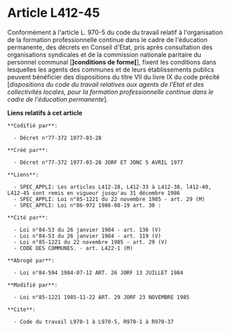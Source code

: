 # Article L412-45

Conformément à l'article L. 970-5 du code du travail relatif à l'organisation de la formation professionnelle continue dans
le cadre de l'éducation permanente, des décrets en Conseil d'Etat, pris après consultation des organisations syndicales et de
la commission nationale paritaire du personnel communal [**]conditions de forme[**], fixent les conditions dans lesquelles
les agents des communes et de leurs établissements publics peuvent bénéficier des dispositions du titre VII du livre IX du
code précité [*dispositions du code du travail relatives aux agents de l'Etat et des collectivités locales, pour la formation
professionnelle continue dans le cadre de l'éducation permanente*].

**Liens relatifs à cet article**

	**Codifié par**:

	  - Décret n°77-372 1977-03-28

	**Créé par**:

	  - Décret n°77-372 1977-03-28 JORF ET JONC 5 AVRIL 1977

	**Liens**:

	  - SPEC_APPLI: Les articles L412-28, L412-33 à L412-38, l412-40, L412-45 sont remis en vigueur jusqu'au 31 décembre 1986
	  - SPEC_APPLI: Loi n°85-1221 du 22 novembre 1985 - art. 29 (M)
	  - SPEC_APPLI: Loi n°86-972 1986-08-19 art. 30 :

	**Cité par**:

	  - Loi n°84-53 du 26 janvier 1984 - art. 136 (V)
	  - Loi n°84-53 du 26 janvier 1984 - art. 119 (V)
	  - Loi n°85-1221 du 22 novembre 1985 - art. 29 (V)
	  - CODE DES COMMUNES. - art. L422-1 (M)

	**Abrogé par**:

	  - Loi n°84-594 1984-07-12 ART. 26 JORF 13 JUILLET 1984

	**Modifié par**:

	  - Loi n°85-1221 1985-11-22 ART. 29 JORF 23 NOVEMBRE 1985

	**Cite**:

	  - Code du travail L970-1 à L970-5, R970-1 à R970-37
